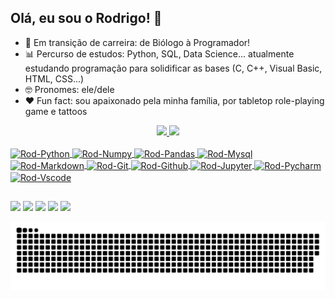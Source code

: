 ## Olá, eu sou o Rodrigo! 🖖

- 🦾 Em transição de carreira: de Biólogo à Programador!
- 📊 Percurso de estudos: Python, SQL, Data Science... atualmente estudando programação para solidificar as bases (C, C++, Visual Basic, HTML, CSS...)
- 🤓 Pronomes: ele/dele
- ❤ Fun fact: sou apaixonado pela minha família, por tabletop role-playing game e tattoos

<div align="center">
  <a href="https://github.com/romaarfe">
  <img height="130em" src="https://github-readme-stats.vercel.app/api?username=romaarfe&show_icons=true&theme=vision-friendly-dark&include_all_commits=true&count_private=true"/>
  <img height="130em" src="https://github-readme-stats.vercel.app/api/top-langs/?username=romaarfe&layout=compact&langs_count=7&theme=vision-friendly-dark"/>
</div>
  <div style="display: inline_block"><br>
  <img align="center" alt="Rod-Python" height="30" width="40" src="https://cdn.jsdelivr.net/gh/devicons/devicon/icons/python/python-original.svg">
  <img align="center" alt="Rod-Numpy" height="30" width="40" src="https://cdn.jsdelivr.net/gh/devicons/devicon/icons/numpy/numpy-original.svg">
  <img align="center" alt="Rod-Pandas" height="30" width="40" src="https://cdn.jsdelivr.net/gh/devicons/devicon/icons/pandas/pandas-original.svg">
  <img align="center" alt="Rod-Mysql" height="30" width="40" src="https://cdn.jsdelivr.net/gh/devicons/devicon/icons/mysql/mysql-original.svg">
  <img align="center" alt="Rod-Markdown" height="30" width="40" src="https://cdn.jsdelivr.net/gh/devicons/devicon/icons/markdown/markdown-original.svg">
  <img align="center" alt="Rod-Git" height="30" width="40" src="https://cdn.jsdelivr.net/gh/devicons/devicon/icons/git/git-original.svg">
  <img align="center" alt="Rod-Github" height="30" width="40" src="https://cdn.jsdelivr.net/gh/devicons/devicon/icons/github/github-original.svg">
  <img align="center" alt="Rod-Jupyter" height="30" width="40" src="https://cdn.jsdelivr.net/gh/devicons/devicon/icons/jupyter/jupyter-original.svg">
  <img align="center" alt="Rod-Pycharm" height="30" width="40" src="https://cdn.jsdelivr.net/gh/devicons/devicon/icons/pycharm/pycharm-original.svg">
  <img align="center" alt="Rod-Vscode" height="30" width="40" src="https://cdn.jsdelivr.net/gh/devicons/devicon/icons/vscode/vscode-original.svg">
</div>
  
  ##
 
<div>
  <a href="https://www.linkedin.com/in/romaarfe/" target="_blank"><img src="https://img.shields.io/badge/-LinkedIn-%230077B5?style=for-the-badge&logo=linkedin&logoColor=white" target="_blank"></a>
  <a href="https://www.datacamp.com/profile/romaarfe" target="_blank"><img src="https://img.shields.io/badge/-DataCamp-green?style=for-the-badge&logo=datacamp&logoColor=white" target="_blank"></a>
  <a href="mailto:romaarfe@gmail.com"><img src="https://img.shields.io/badge/-Gmail-%23333?style=for-the-badge&logo=gmail&logoColor=white" target="_blank"></a>
  <a href="https://www.instagram.com/mestredosmargos/" target="_blank"><img src="https://img.shields.io/badge/-Instagram-%23E4405F?style=for-the-badge&logo=instagram&logoColor=white" target="_blank"></a>
  <a href="https://www.facebook.com/rodrigo.m.a.fernandes" target="_blank"><img src="https://img.shields.io/badge/Facebook-1877F2?style=for-the-badge&logo=facebook&logoColor=white" target="_blank"></a>
 
  ![Snake animation](https://github.com/romaarfe/romaarfe/blob/output/github-contribution-grid-snake.svg)
 
</div>
